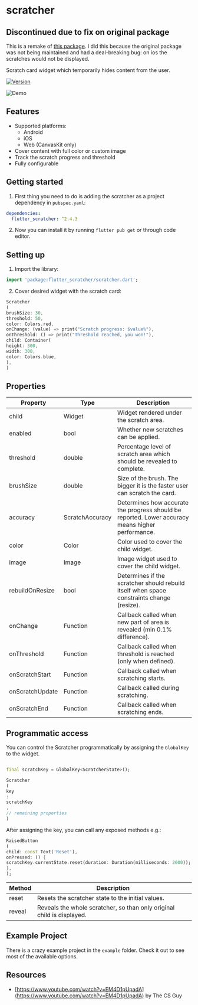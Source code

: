 # scratcher

## Discontinued due to fix on original package

This is a remake of [this package](https://github.com/vintage). I did this because the original package was not being maintained and had a deal-breaking bug: on ios the scratches would not be
displayed.

Scratch card widget which temporarily hides content from the user.

[![Version](https://img.shields.io/badge/pub-v2.5.0-blue.svg)](https://pub.dartlang.org/packages/scratcher)

![Demo](https://media.giphy.com/media/fXztsRTXoKsVuChtTl/giphy.gif)

## Features

- Supported platforms:
    - Android
    - iOS
    - Web (CanvasKit only)
- Cover content with full color or custom image
- Track the scratch progress and threshold
- Fully configurable

## Getting started

1. First thing you need to do is adding the scratcher as a project dependency in `pubspec.yaml`:

```yaml
dependencies:
  flutter_scratcher: ^2.4.3
```

2. Now you can install it by running `flutter pub get` or through code editor.

## Setting up

1. Import the library:

```dart
import 'package:flutter_scratcher/scratcher.dart';
```

2. Cover desired widget with the scratch card:

```dart
Scratcher
(
brushSize: 30,
threshold: 50,
color: Colors.red,
onChange: (value) => print("Scratch progress: $value%"),
onThreshold: () => print("Threshold reached, you won!"),
child: Container(
height: 300,
width: 300,
color: Colors.blue,
),
)
```

## Properties

 Property        | Type            | Description                                                                                       
-----------------|-----------------|---------------------------------------------------------------------------------------------------
 child           | Widget          | Widget rendered under the scratch area.                                                           
 enabled         | bool            | Whether new scratches can be applied.                                                             
 threshold       | double          | Percentage level of scratch area which should be revealed to complete.                            
 brushSize       | double          | Size of the brush. The bigger it is the faster user can scratch the card.                         
 accuracy        | ScratchAccuracy | Determines how accurate the progress should be reported. Lower accuracy means higher performance. 
 color           | Color           | Color used to cover the child widget.                                                             
 image           | Image           | Image widget used to cover the child widget.                                                      
 rebuildOnResize | bool            | Determines if the scratcher should rebuild itself when space constraints change (resize).         
 onChange        | Function        | Callback called when new part of area is revealed (min 0.1% difference).                          
 onThreshold     | Function        | Callback called when threshold is reached (only when defined).                                    
 onScratchStart  | Function        | Callback called when scratching starts.                                                           
 onScratchUpdate | Function        | Callback called during scratching.                                                                
 onScratchEnd    | Function        | Callback called when scratching ends.                                                             

## Programmatic access

You can control the Scratcher programmatically by assigning the `GlobalKey` to the widget.

```dart

final scratchKey = GlobalKey<ScratcherState>();

Scratcher
(
key
:
scratchKey
,
// remaining properties
)
```

After assigning the key, you can call any exposed methods e.g.:

```dart
RaisedButton
(
child: const Text('Reset'),
onPressed: () {
scratchKey.currentState.reset(duration: Duration(milliseconds: 2000));
},
);
```

 Method | Description                                                            
--------|------------------------------------------------------------------------
 reset  | Resets the scratcher state to the initial values.                      
 reveal | Reveals the whole scratcher, so than only original child is displayed. 

## Example Project

There is a crazy example project in the `example` folder. Check it out to see most of the available options.

## Resources

- [https://www.youtube.com/watch?v=EM4D1pUpadA](https://www.youtube.com/watch?v=EM4D1pUpadA) by The CS Guy
